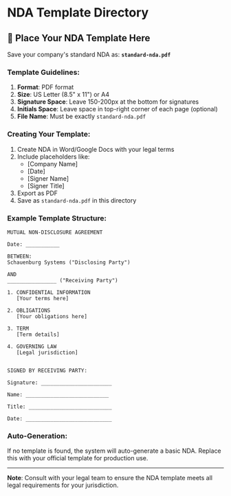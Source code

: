 # NDA Template Directory

## 📄 Place Your NDA Template Here

Save your company's standard NDA as:
**`standard-nda.pdf`**

### Template Guidelines:

1. **Format**: PDF format
2. **Size**: US Letter (8.5" x 11") or A4
3. **Signature Space**: Leave 150-200px at the bottom for signatures
4. **Initials Space**: Leave space in top-right corner of each page (optional)
5. **File Name**: Must be exactly `standard-nda.pdf`

### Creating Your Template:

1. Create NDA in Word/Google Docs with your legal terms
2. Include placeholders like:
   - [Company Name]
   - [Date]
   - [Signer Name]
   - [Signer Title]
3. Export as PDF
4. Save as `standard-nda.pdf` in this directory

### Example Template Structure:

```
MUTUAL NON-DISCLOSURE AGREEMENT

Date: ___________

BETWEEN:
Schauenburg Systems ("Disclosing Party")

AND
________________ ("Receiving Party")

1. CONFIDENTIAL INFORMATION
   [Your terms here]

2. OBLIGATIONS
   [Your obligations here]

3. TERM
   [Term details]

4. GOVERNING LAW
   [Legal jurisdiction]


SIGNED BY RECEIVING PARTY:

Signature: _______________________

Name: ___________________________

Title: ___________________________

Date: ____________________________
```

### Auto-Generation:

If no template is found, the system will auto-generate a basic NDA. Replace this with your official template for production use.

---

**Note**: Consult with your legal team to ensure the NDA template meets all legal requirements for your jurisdiction.

